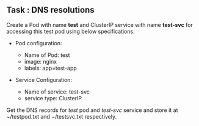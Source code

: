 ## Task : DNS resolutions

Create a Pod with name **test** and ClusterIP service with name **test-svc** for accessing this test pod using below specifications:

* Pod configuration:
  * Name of Pod: test
  * image: nginx
  * labels: app=test-app

* Service Configuration:
  * Name of service: test-svc
  * service type: ClusterIP

Get the DNS records for *test* pod and *test-svc* service and store it at ~/testpod.txt and ~/testsvc.txt respectively.
